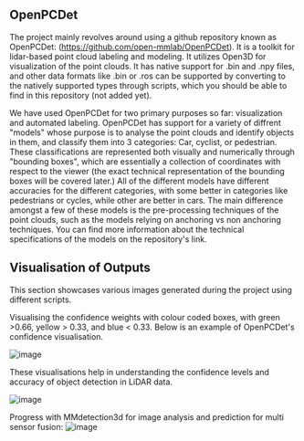 ## OpenPCDet
The project mainly revolves around using a github repository known as OpenPCDet: (https://github.com/open-mmlab/OpenPCDet). It is a toolkit for lidar-based point cloud labeling and modeling. It utilizes Open3D for visualization of the point clouds. It has native support for .bin and .npy files, and other data formats like .bin or .ros can be supported by converting to the natively supported types through scripts, which you should be able to find in this repository (not added yet). 

We have used OpenPCDet for two primary purposes so far: visualization and automated labeling. OpenPCDet has support for a variety of diffrent "models" whose purpose is to analyse the point clouds and identify objects in them, and classify them into 3 categories: Car, cyclist, or pedestrian. These classifications are represented both visually and numerically through "bounding boxes", which are essentially a collection of coordinates with respect to the viewer (the exact technical representation of the bounding boxes will be covered later.) All of the different models have different accuracies for the different categories, with some better in categories like pedestrians or cycles, while other are better in cars. The main difference amongst a few of these models is the pre-processing techniques of the point clouds, such as the models relying on anchoring vs non anchoring techniques. You can find more information about the technical specifications of the models on the repository's link. 

## Visualisation of Outputs
This section showcases various images generated during the project using different scripts.

Visualising the confidence weights with colour coded boxes, with green >0.66, yellow > 0.33, and blue < 0.33. Below is an example of OpenPCDet's confidence visualisation.

![image](https://github.com/user-attachments/assets/a29ca853-6ecf-4eae-a008-2167547e2fbd)

These visualisations help in understanding the confidence levels and accuracy of object detection in LiDAR data.

![image](https://github.com/user-attachments/assets/0aac44f0-9630-4bbc-8e1a-cb4a62b438f2)



Progress with MMdetection3d for image analysis and prediction for multi sensor fusion:
![image](https://github.com/user-attachments/assets/ab93d617-8a05-41a9-a897-0915d07e5df0)
